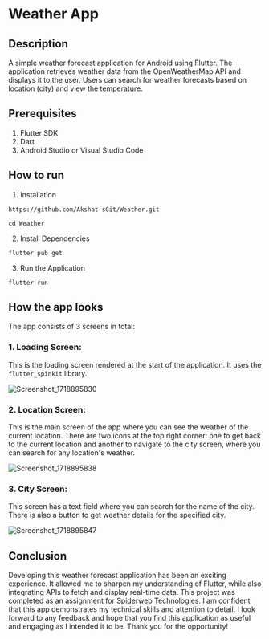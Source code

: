 # Weather App 

## Description
A simple weather forecast application for Android using Flutter. The application retrieves weather data from the OpenWeatherMap API and displays it to the user. Users can search for weather forecasts based on location (city) and view the temperature. 


## Prerequisites
1. Flutter SDK
2. Dart
3. Android Studio or Visual Studio Code

## How to run 

1. Installation 

```https://github.com/Akshat-sGit/Weather.git```

```cd Weather``` 

2. Install Dependencies 

``` flutter pub get ```  

3. Run the Application 

``` flutter run ``` 

## How the app looks 
The app consists of 3 screens in total: 
### 1. Loading Screen:
This is the loading screen rendered at the start of the application. It uses the `flutter_spinkit` library.

![Screenshot_1718895830](https://github.com/Akshat-sGit/Weather/assets/99307359/823e1cc0-3a7c-47c7-9a09-9531619f16d4)
### 2. Location Screen:    
This is the main screen of the app where you can see the weather of the current location. There are two icons at the top right corner: one to get back to the current location and another to navigate to the city screen, where you can search for any location's weather.
    
![Screenshot_1718895838](https://github.com/Akshat-sGit/Weather/assets/99307359/81c1910e-06e1-45e4-959f-6f4c31fa8afa)

### 3. City Screen: 
This screen has a text field where you can search for the name of the city. There is also a button to get weather details for the specified city.

![Screenshot_1718895847](https://github.com/Akshat-sGit/Weather/assets/99307359/373dc16c-3adb-4ca1-8f8c-ff05e2d68db6)


## Conclusion 
Developing this weather forecast application has been an exciting experience. It allowed me to sharpen my understanding of Flutter, while also integrating APIs to fetch and display real-time data. This project was completed as an assignment for Spiderweb Technologies. I am confident that this app demonstrates my technical skills and attention to detail. I look forward to any feedback and hope that you find this application as useful and engaging as I intended it to be. Thank you for the opportunity!







   
